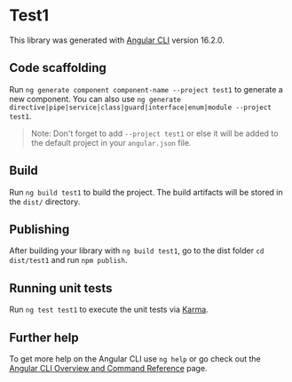 # Test1

This library was generated with [Angular CLI](https://github.com/angular/angular-cli) version 16.2.0.

## Code scaffolding

Run `ng generate component component-name --project test1` to generate a new component. You can also use `ng generate directive|pipe|service|class|guard|interface|enum|module --project test1`.
> Note: Don't forget to add `--project test1` or else it will be added to the default project in your `angular.json` file. 

## Build

Run `ng build test1` to build the project. The build artifacts will be stored in the `dist/` directory.

## Publishing

After building your library with `ng build test1`, go to the dist folder `cd dist/test1` and run `npm publish`.

## Running unit tests

Run `ng test test1` to execute the unit tests via [Karma](https://karma-runner.github.io).

## Further help

To get more help on the Angular CLI use `ng help` or go check out the [Angular CLI Overview and Command Reference](https://angular.io/cli) page.
